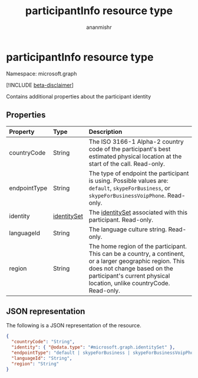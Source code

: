 ﻿---
title: "participantInfo resource type"
description: "Contains additional properties about the participant identity"
author: "ananmishr"
localization_priority: Normal
ms.prod: "cloud-communications"
doc_type: resourcePageType
---

# participantInfo resource type

Namespace: microsoft.graph

[!INCLUDE [beta-disclaimer](../../includes/beta-disclaimer.md)]

Contains additional properties about the participant identity

## Properties

| Property     | Type                          | Description                                                                                                                                                                                                      |
| :----------- | :---------------------------- | :--------------------------------------------------------------------------------------------------------------------------------------------------------------------------------------------------------------- |
| countryCode  | String                        | The ISO 3166-1 Alpha-2 country code of the participant's best estimated physical location at the start of the call. Read-only.                                                                                   |
| endpointType | String                        | The type of endpoint the participant is using. Possible values are: `default`, `skypeForBusiness`, or `skypeForBusinessVoipPhone`. Read-only.                                                                    |
| identity     | [identitySet](identityset.md) | The [identitySet](identityset.md) associated with this participant. Read-only.                                                                                                                                   |
| languageId   | String                        | The language culture string. Read-only.                                                                                                                                                                          |
| region       | String                        | The home region of the participant. This can be a country, a continent, or a larger geographic region. This does not change based on the participant's current physical location, unlike countryCode. Read-only. |

## JSON representation

The following is a JSON representation of the resource.

<!-- {
  "blockType": "resource",
  "optionalProperties": [
    "countryCode",
    "endpointType",
    "languageId",
    "region"
  ],
  "@odata.type": "microsoft.graph.participantInfo"
}-->

```json
{
  "countryCode": "String",
  "identity": { "@odata.type": "#microsoft.graph.identitySet" },
  "endpointType": "default | skypeForBusiness | skypeForBusinessVoipPhone",
  "languageId": "String",
  "region": "String"
}
```

<!-- uuid: 8fcb5dbc-d5aa-4681-8e31-b001d5168d79
2015-10-25 14:57:30 UTC -->

<!--
{
  "type": "#page.annotation",
  "description": "participantInfo resource",
  "keywords": "",
  "section": "documentation",
  "tocPath": "",
  "suppressions": []
}
-->
